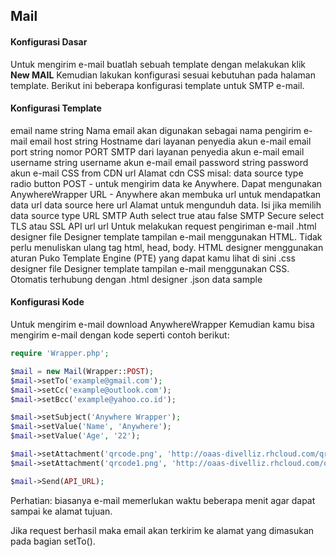 ## Mail

#### Konfigurasi Dasar

Untuk mengirim e-mail buatlah sebuah template dengan melakukan klik **New MAIL** 
Kemudian lakukan konfigurasi sesuai kebutuhan pada halaman template. 
Berikut ini beberapa konfigurasi template untuk SMTP e-mail.

#### Konfigurasi Template

email name	string	Nama email akan digunakan sebagai nama pengirim e-mail
email host	string	Hostname dari layanan penyedia akun e-mail
email port	string	nomor PORT SMTP dari layanan penyedia akun e-mail
email username	string	username akun e-mail
email password	string	password akun e-mail
CSS from CDN	url	Alamat cdn CSS misal: <link href="http://example.com/assets/global/css/bootstrap.css" rel="stylesheet">
data source type	radio button	POST - untuk mengirim data ke Anywhere. Dapat mengunakan AnywhereWrapper
URL - Anywhere akan membuka url untuk mendapatkan data
url data source here	url	Alamat untuk mengunduh data. Isi jika memilih data source type URL
SMTP Auth	select	true atau false
SMTP Secure	select	TLS atau SSL
API url	url	Untuk melakukan request pengiriman e-mail
.html designer	file	Designer template tampilan e-mail menggunakan HTML. Tidak perlu menuliskan ulang tag html, head, body. HTML designer menggunakan aturan Puko Template Engine (PTE) yang dapat kamu lihat di sini
.css designer	file	Designer template tampilan e-mail menggunakan CSS. Otomatis terhubung dengan .html designer
.json data sample

#### Konfigurasi Kode

Untuk mengirim e-mail download AnywhereWrapper Kemudian kamu bisa mengirim e-mail dengan kode seperti contoh berikut:

```php
require 'Wrapper.php';

$mail = new Mail(Wrapper::POST);
$mail->setTo('example@gmail.com');
$mail->setCc('example@outlook.com');
$mail->setBcc('example@yahoo.co.id');

$mail->setSubject('Anywhere Wrapper');
$mail->setValue('Name', 'Anywhere');
$mail->setValue('Age', '22');

$mail->setAttachment('qrcode.png', 'http://oaas-divelliz.rhcloud.com/qr/render?data=admin@example.co.id');
$mail->setAttachment('qrcode1.png', 'http://oaas-divelliz.rhcloud.com/qr/render?data=developer@example.co.id');

$mail->Send(API_URL);
```

Perhatian: biasanya e-mail memerlukan waktu beberapa menit agar dapat sampai ke alamat tujuan.

Jika request berhasil maka email akan terkirim ke alamat yang dimasukan pada bagian setTo().
